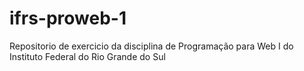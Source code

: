 # ifrs-proweb-1
Repositorio de exercicio da disciplina de Programação para Web I do Instituto Federal do Rio Grande do Sul
